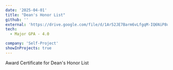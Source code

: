 ```yaml
---
date: '2025-04-01'
title: "Dean's Honor List"
github: ''
external: 'https://drive.google.com/file/d/1Ar52JE7Barm6vLfgqM-IQ6NiP8u6K53O/view?usp=sharing'
tech:
  - Major GPA - 4.0

company: 'Self-Project'
showInProjects: true
---
```


Award Certificate for Dean's Honor List